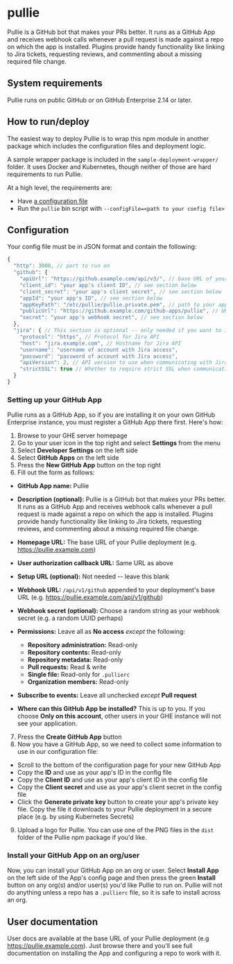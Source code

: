 # pullie

Pullie is a GitHub bot that makes your PRs better. It runs as a GitHub App and receives webhook calls whenever a pull
request is made against a repo on which the app is installed. Plugins provide handy functionality like linking to Jira
tickets, requesting reviews, and commenting about a missing required file change.

## System requirements

Pullie runs on public GitHub or on GitHub Enterprise 2.14 or later.

## How to run/deploy

The easiest way to deploy Pullie is to wrap this npm module in another package which includes the configuration files
and deployment logic.

A sample wrapper package is included in the `sample-deployment-wrapper/` folder. It uses Docker and Kubernetes, though
neither of those are hard requirements to run Pullie.

At a high level, the requirements are:

- Have [a configuration file](#configuration)
- Run the `pullie` bin script with `--configFile=<path to your config file>`

## Configuration

Your config file must be in JSON format and contain the following:

```js
{
  "http": 3000, // port to run on
  "github": {
    "apiUrl": "https://github.example.com/api/v3/", // base URL of your GitHub instance
    "client_id": "your app's client ID", // see section below
    "client_secret": "your app's client secret", // see section below
    "appId": "your app's ID", // see section below
    "appKeyPath": "/etc/pullie/pullie.private.pem", // path to your app's private key -- see section below
    "publicUrl": "https://github.example.com/github-apps/pullie", // URL to your app's public page
    "secret": "your app's webhook secret", // see section below
  },
  "jira": { // This section is optional -- only needed if you want to integrate with Jira
    "protocol": "https", // Protocol for Jira API
    "host": "jira.example.com", // Hostname for Jira API
    "username": "username of account with Jira access",
    "password": "password of account with Jira access",
    "apiVersion": 2, // API version to use when communicating with Jira
    "strictSSL": true // Whether to require strict SSL when communicating with Jira
  }
}
```

### Setting up your GitHub App

Pullie runs as a GitHub App, so if you are installing it on your own GitHub Enterprise instance, you must register a
GitHub App there first. Here's how:

1. Browse to your GHE server homepage
2. Go to your user icon in the top right and select **Settings** from the menu
3. Select **Developer Settings** on the left side
4. Select **GitHub Apps** on the left side
5. Press the **New GitHub App** button on the top right
6. Fill out the form as follows:

- **GitHub App name:** Pullie
- **Description (optional):** Pullie is a GitHub bot that makes your PRs better. It runs as a GitHub App and receives
  webhook calls whenever a pull request is made against a repo on which the app is installed. Plugins provide handy
  functionality like linking to Jira tickets, requesting reviews, and commenting about a missing required file change.
- **Homepage URL:** The base URL of your Pullie deployment (e.g. https://pullie.example.com)
- **User authorization callback URL:** Same URL as above
- **Setup URL (optional):** Not needed -- leave this blank
- **Webhook URL:** `/api/v1/github` appended to your deployment's base URL (e.g. https://pullie.example.com/api/v1/github)
- **Webhook secret (optional):** Choose a random string as your webhook secret (e.g. a random UUID perhaps)

- **Permissions:** Leave all as **No access** _except_ the following:
  - **Repository administration:** Read-only
  - **Repository contents:** Read-only
  - **Repository metadata:** Read-only
  - **Pull requests:** Read & write
  - **Single file:** Read-only for `.pullierc`
  - **Organization members:** Read-only

- **Subscribe to events:** Leave all unchecked _except_ **Pull request**

- **Where can this GitHub App be installed?** This is up to you. If you choose **Only on this account**, other users in
  your GHE instance will not see your application.

7. Press the **Create GitHub App** button
8. Now you have a GitHub App, so we need to collect some information to use in our configuration file:
  - Scroll to the bottom of the configuration page for your new GitHub App
  - Copy the **ID** and use as your app's ID in the config file
  - Copy the **Client ID** and use as your app's client ID in the config file
  - Copy the **Client secret** and use as your app's client secret in the config file
  - Click the **Generate private key** button to create your app's private key file. Copy the file it downloads to your
    Pullie deployment in a secure place (e.g. by using Kubernetes Secrets)
9. Upload a logo for Pullie. You can use one of the PNG files in the `dist` folder of the Pullie npm package if you'd like.

### Install your GitHub App on an org/user

Now, you can install your GitHub App on an org or user. Select **Install App** on the left side of the App's config page
and then press the green **Install** button on any org(s) and/or user(s) you'd like Pullie to run on. Pullie will not
do anything unless a repo has a `.pullierc` file, so it is safe to install across an org.

## User documentation

User docs are available at the base URL of your Pullie deployment (e.g https://pullie.example.com). Just browse there
and you'll see full documentation on installing the App and configuring a repo to work with it.
